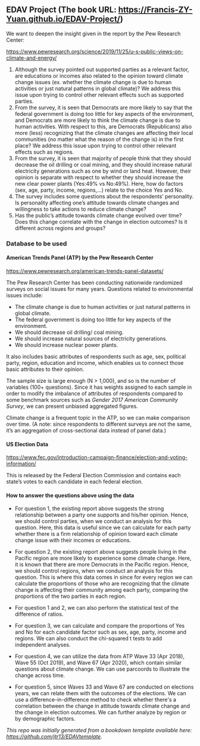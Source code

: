 ## EDAV Project (The book URL: https://Francis-ZY-Yuan.github.io/EDAV-Project/)

We want to deepen the insight given in the report by the Pew Research Center:

https://www.pewresearch.org/science/2019/11/25/u-s-public-views-on-climate-and-energy/

1. Although the survey pointed out supported parties as a relevant factor, are educations or incomes also related to the opinion toward climate change issues (ex. whether the climate change is due to human activities or just natural patterns in global climate)? We address this issue upon trying to control other relevant effects such as supported parties.
2. From the survey, it is seen that Democrats are more likely to say that the federal government is doing too little for key aspects of the environment, and Democrats are more likely to think the climate change is due to human activities. With respect to this, are Democrats (Republicans) also more (less) recognizing that the climate changes are affecting their local communities (no matter what the reason of the change is) in the first place? We address this issue upon trying to control other relevant effects such as regions.
3. From the survey, it is seen that majority of people think that they should decrease the oil drilling or coal mining, and they should increase natural electricity generations such as one by wind or land heat. However, their opinion is separate with respect to whether they should increase the new clear power plants (Yes:49% vs No:49%). Here, how do factors (sex, age, party, income, regions,…) relate to the choice Yes and No.
4. The survey includes some questions about the respondents’ personality. Is personality affecting one’s attitude towards climate changes and willingness to take actions to reduce climate change?
5. Has the public’s attitude towards climate change evolved over time? Does this change correlate with the change in election outcomes? Is it different across regions and groups?

 
### Database to be used

#### American Trends Panel (ATP) by the Pew Research Center

https://www.pewresearch.org/american-trends-panel-datasets/

The Pew Research Center has been conducting nationwide randomized surveys on social issues for many years. Questions related to environmental issues include:

- The climate change is due to human activities or just natural patterns in global climate.
- The federal government is doing too little for key aspects of the environment.
- We should decrease oil drilling/ coal mining.
- We should increase natural sources of electricity generations.
- We should increase nuclear power plants.

It also includes basic attributes of respondents such as age, sex, political party, region, education and income, which enables us to connect those basic attributes to their opinion.

The sample size is large enough (N > 1,000), and so is the number of variables (100+ questions). Since it has weights assigned to each sample in order to modify the imbalance of attributes of respondents compared to some benchmark sources such as *Gender 2017 American Community Survey*, we can present unbiased aggregated figures.

Climate change is a frequent topic in the ATP, so we can make comparison over time. (A note: since respondents to different surveys are not the same, it’s an aggregation of cross-sectional data instead of panel data.)

#### US Election Data

https://www.fec.gov/introduction-campaign-finance/election-and-voting-information/

This is released by the Federal Election Commission and contains each state’s votes to each candidate in each federal election.

#### How to answer the questions above using the data

- For question 1, the existing report above suggests the strong relationship between a party one supports and his/her opinion. Hence, we should control parties, when we conduct an analysis for this question. Here, this data is useful since we can calculate for each party whether there is a firm relationship of opinion toward each climate change issue with their incomes or educations.

- For question 2, the existing report above suggests people living in the Pacific region are more likely to experience some climate change. Here, it is known that there are more Democrats in the Pacific region. Hence, we should control regions, when we conduct an analysis for this question. This is where this data comes in since for every region we can calculate the proportions of those who are recognizing that the climate change is affecting their community among each party, comparing the proportions of the two parties in each region. 

- For question 1 and 2, we can also perform the statistical test of the difference of ratios.

- For question 3, we can calculate and compare the proportions of Yes and No for each candidate factor such as sex, age, party, income and regions. We can also conduct the chi-squared t tests to add independent analyses.

- For question 4, we can utilize the data from ATP Wave 33 (Apr 2018), Wave 55 (Oct 2019), and Wave 67 (Apr 2020), which contain similar questions about climate change. We can use parcoords to illustrate the change across time.
- For question 5, since Waves 33 and Wave 67 are conducted on elections years, we can relate them with the outcomes of the elections. We can use a difference-in-difference method to check whether there's a correlation between the change in attitude towards climate change and the change in election outcomes. We can further analyze by region or by demographic factors.

*This repo was initially generated from a bookdown template available here: https://github.com/jtr13/EDAVtemplate.*



